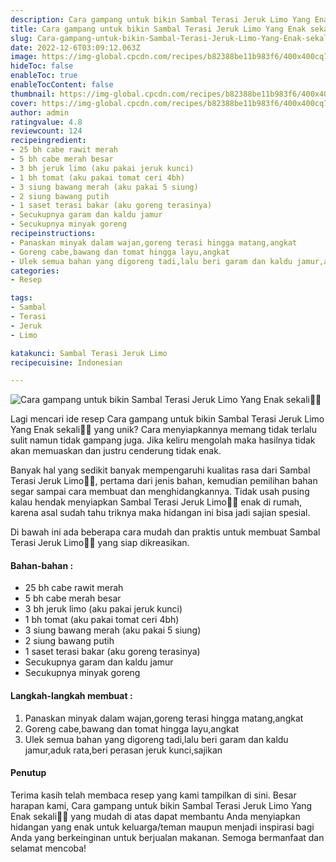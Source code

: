 ```yaml
---
description: Cara gampang untuk bikin Sambal Terasi Jeruk Limo Yang Enak sekali"
title: Cara gampang untuk bikin Sambal Terasi Jeruk Limo Yang Enak sekali
slug: Cara-gampang-untuk-bikin-Sambal-Terasi-Jeruk-Limo-Yang-Enak-sekali
date: 2022-12-6T03:09:12.063Z
image: https://img-global.cpcdn.com/recipes/b82388be11b983f6/400x400cq70/photo.jpg
hideToc: false
enableToc: true
enableTocContent: false
thumbnail: https://img-global.cpcdn.com/recipes/b82388be11b983f6/400x400cq70/photo.jpg
cover: https://img-global.cpcdn.com/recipes/b82388be11b983f6/400x400cq70/photo.jpg
author: admin
ratingvalue: 4.8
reviewcount: 124
recipeingredient:
- 25 bh cabe rawit merah
- 5 bh cabe merah besar
- 3 bh jeruk limo (aku pakai jeruk kunci)
- 1 bh tomat (aku pakai tomat ceri 4bh)
- 3 siung bawang merah (aku pakai 5 siung)
- 2 siung bawang putih
- 1 saset terasi bakar (aku goreng terasinya)
- Secukupnya garam dan kaldu jamur
- Secukupnya minyak goreng
recipeinstructions:
- Panaskan minyak dalam wajan,goreng terasi hingga matang,angkat
- Goreng cabe,bawang dan tomat hingga layu,angkat
- Ulek semua bahan yang digoreng tadi,lalu beri garam dan kaldu jamur,aduk rata,beri perasan jeruk kunci,sajikan
categories:
- Resep

tags:
- Sambal
- Terasi
- Jeruk
- Limo

katakunci: Sambal Terasi Jeruk Limo
recipecuisine: Indonesian

---
```


![Cara gampang untuk bikin Sambal Terasi Jeruk Limo Yang Enak sekali👩‍🍳](https://img-global.cpcdn.com/recipes/b82388be11b983f6/400x400cq70/photo.jpg)

Lagi mencari ide resep Cara gampang untuk bikin Sambal Terasi Jeruk Limo Yang Enak sekali👩‍🍳 yang unik? Cara menyiapkannya memang tidak terlalu sulit namun tidak gampang juga. Jika keliru mengolah maka hasilnya tidak akan memuaskan dan justru cenderung tidak enak.

Banyak hal yang sedikit banyak mempengaruhi kualitas rasa dari Sambal Terasi Jeruk Limo👩‍🍳, pertama dari jenis bahan, kemudian pemilihan bahan segar sampai cara membuat dan menghidangkannya. Tidak usah pusing kalau hendak menyiapkan Sambal Terasi Jeruk Limo👩‍🍳 enak di rumah, karena asal sudah tahu triknya maka hidangan ini bisa jadi sajian spesial.

Di bawah ini ada beberapa cara mudah dan praktis untuk membuat Sambal Terasi Jeruk Limo👩‍🍳 yang siap dikreasikan.

<!--inarticleads1-->

#### Bahan-bahan :

- 25 bh cabe rawit merah
- 5 bh cabe merah besar
- 3 bh jeruk limo (aku pakai jeruk kunci)
- 1 bh tomat (aku pakai tomat ceri 4bh)
- 3 siung bawang merah (aku pakai 5 siung)
- 2 siung bawang putih
- 1 saset terasi bakar (aku goreng terasinya)
- Secukupnya garam dan kaldu jamur
- Secukupnya minyak goreng

<!--inarticleads2-->

#### Langkah-langkah membuat :

1. Panaskan minyak dalam wajan,goreng terasi hingga matang,angkat
1. Goreng cabe,bawang dan tomat hingga layu,angkat
1. Ulek semua bahan yang digoreng tadi,lalu beri garam dan kaldu jamur,aduk rata,beri perasan jeruk kunci,sajikan

#### Penutup

Terima kasih telah membaca resep yang kami tampilkan di sini. Besar harapan kami, Cara gampang untuk bikin Sambal Terasi Jeruk Limo Yang Enak sekali👩‍🍳 yang mudah di atas dapat membantu Anda menyiapkan hidangan yang enak untuk keluarga/teman maupun menjadi inspirasi bagi Anda yang berkeinginan untuk berjualan makanan. Semoga bermanfaat dan selamat mencoba!
